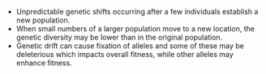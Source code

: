 - Unpredictable genetic shifts occurring after a few individuals establish a new population.
- When small numbers of a larger population move to a new location, the genetic diversity may be lower than in the original population.
- Genetic drift can cause fixation of alleles and some of these may be deleterious which impacts overall fitness, while other alleles may enhance fitness.